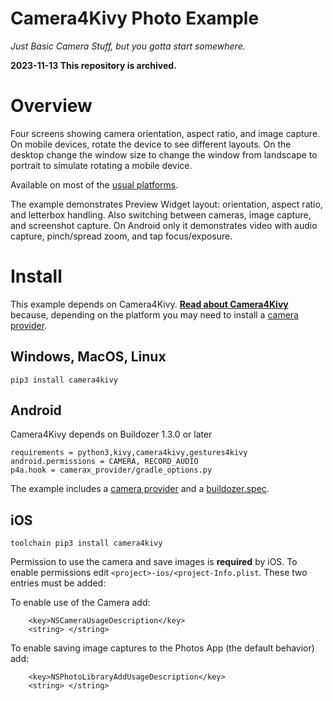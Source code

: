 Camera4Kivy Photo Example
=========================

*Just Basic Camera Stuff, but you gotta start somewhere.*

**2023-11-13 This repository is archived.**

# Overview

Four screens showing camera orientation, aspect ratio, and image capture. On mobile devices, rotate the device to see different layouts. On the desktop change the window size to change the window from landscape to portrait to simulate rotating a mobile device.

Available on most of the [usual platforms](https://github.com/Android-for-Python/Camera4Kivy/#tested-examples-and-platforms).

The example demonstrates Preview Widget layout: orientation, aspect ratio, and letterbox handling. Also switching between cameras, image capture, and screenshot capture. On Android only it demonstrates video with audio capture, pinch/spread zoom, and tap focus/exposure. 

# Install

This example depends on Camera4Kivy. **[Read about Camera4Kivy](https://github.com/Android-for-Python/Camera4Kivy#camera4kivy)** because, depending on the platform you may need to install a [camera provider](https://github.com/Android-for-Python/camera4kivy#camera-provider).


## Windows, MacOS, Linux

`pip3 install camera4kivy`

## Android

Camera4Kivy depends on Buildozer 1.3.0 or later

```
requirements = python3,kivy,camera4kivy,gestures4kivy
android.permissions = CAMERA, RECORD_AUDIO
p4a.hook = camerax_provider/gradle_options.py
```

The example includes a [camera provider](https://github.com/Android-for-Python/camera4kivy#android-camera-provider) and a [buildozer.spec](https://github.com/Android-for-Python/camera4kivy#buildozerspec).

## iOS

`toolchain pip3 install camera4kivy`

Permission to use the camera and save images is **required** by iOS. To enable permissions edit `<project>-ios/<project-Info.plist`. These two entries must be added:

To enable use of the Camera add:
```
	<key>NSCameraUsageDescription</key>
	<string> </string>
```
To enable saving image captures to the Photos App (the default behavior) add:
```
	<key>NSPhotoLibraryAddUsageDescription</key>
	<string> </string>
```



